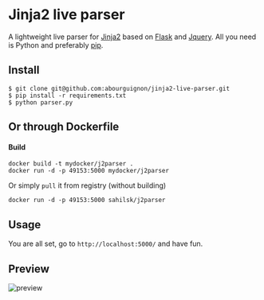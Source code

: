 
# Jinja2 live parser

A lightweight live parser for [Jinja2](http://jinja.pocoo.org/docs/dev/) based on [Flask](http://flask.pocoo.org/) and [Jquery](http://jquery.com/).
All you need is Python and preferably [pip](https://pypi.python.org/pypi/pip).


## Install

    $ git clone git@github.com:abourguignon/jinja2-live-parser.git
    $ pip install -r requirements.txt
    $ python parser.py

## Or through Dockerfile

#### Build

    docker build -t mydocker/j2parser .
    docker run -d -p 49153:5000 mydocker/j2parser

Or simply `pull` it from registry (without building)

    docker run -d -p 49153:5000 sahilsk/j2parser

## Usage

You are all set, go to `http://localhost:5000/` and have fun.


## Preview

![preview](http://i.imgur.com/9tSiilb.png)
